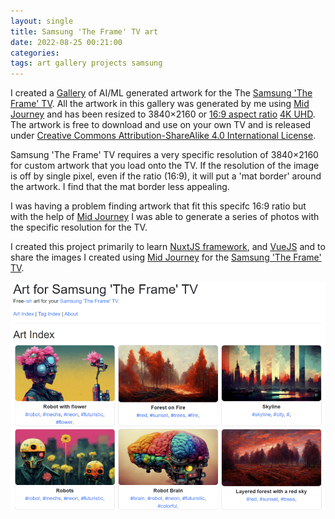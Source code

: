 ```yaml
---
layout: single
title: Samsung 'The Frame' TV art 
date: 2022-08-25 00:21:00
categories: 
tags: art gallery projects samsung 
---
```


I created a [Gallery](/ArtSamsungTheFrameTV/) of AI/ML generated artwork for the The [Samsung 'The Frame' TV](https://www.samsung.com/ca/lifestyle-tvs/the-frame/). All the artwork in this gallery was generated by me using [Mid Journey](https://www.midjourney.com/) and has been resized to 3840×2160 or [16:9 aspect ratio](https://en.wikipedia.org/wiki/16:9_aspect_ratio) [4K UHD](https://en.wikipedia.org/wiki/Graphics_display_resolution#4K_UHD). The artwork is free to download and use on your own TV and is released under [Creative Commons Attribution-ShareAlike 4.0 International License](http://creativecommons.org/licenses/by-sa/4.0/).

Samsung 'The Frame' TV requires a very specific resolution of 3840×2160 for custom artwork that you load onto the TV. If the resolution of the image is off by single pixel, even if the ratio (16:9), it will put a 'mat border' around the artwork. I find that the mat border less appealing.

I was having a problem finding artwork that fit this specifc 16:9 ratio but with the help of [Mid Journey](https://www.midjourney.com/) I was able to generate a series of photos with the specific resolution for the TV.

I created this project primarily to learn [NuxtJS framework](https://nuxtjs.org/), and [VueJS](https://vuejs.org/) and to share the images I created using [Mid Journey](https://www.midjourney.com/) for the [Samsung 'The Frame' TV](https://www.samsung.com/ca/lifestyle-tvs/the-frame/).

<a href='/ArtSamsungTheFrameTV/'><img src='/public/uploads/2022/preview-art-for-samsung-the-frame-tv.png' alt='Screenshot art-for-samsung-the-frame-tv project' /></a>
